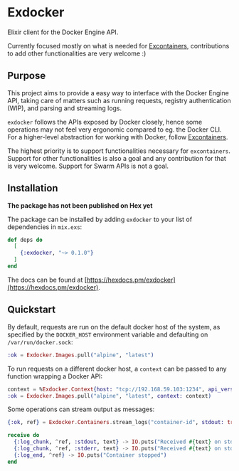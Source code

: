 # Exdocker

Elixir client for the Docker Engine API.

Currently focused mostly on what is needed for [Excontainers](https://github.com/dallagi/excontainers), contributions to add other functionalities are very welcome :)

## Purpose

This project aims to provide a easy way to interface with the Docker Engine API, taking care of matters such as running requests, registry authentication (WIP), and parsing and streaming logs.

`exdocker` follows the APIs exposed by Docker closely, hence some operations may not feel very ergonomic compared to eg. the Docker CLI.
For a higher-level abstraction for working with Docker, follow [Excontainers](https://github.com/dallagi/excontainers).

The highest priority is to support functionalities necessary for `excontainers`.
Support for other functionalities is also a goal and any contribution for that is very welcome.
Support for Swarm APIs is not a goal.

## Installation

**The package has not been published on Hex yet**

The package can be installed
by adding `exdocker` to your list of dependencies in `mix.exs`:

```elixir
def deps do
  [
    {:exdocker, "~> 0.1.0"}
  ]
end
```

The docs can be found at [https://hexdocs.pm/exdocker](https://hexdocs.pm/exdocker).

## Quickstart

By default, requests are run on the default docker host of the system, as specified by the `DOCKER_HOST` environment variable and defaulting on `/var/run/docker.sock`:

```elixir
:ok = Exdocker.Images.pull("alpine", "latest")
```

To run requests on a different docker host, a `context` can be passed to any function wrapping a Docker API:

```elixir
context = %Exdocker.Context{host: "tcp://192.168.59.103:1234", api_version: "v1.41"} 
:ok = Exdocker.Images.pull("alpine", "latest", context: context)
```

Some operations can stream output as messages:

```elixir
{:ok, ref} = Exdocker.Containers.stream_logs("container-id", stdout: true, stderr: true, stream_to: self())

receive do
  {:log_chunk, ^ref, :stdout, text} -> IO.puts("Received #{text} on stdout")
  {:log_chunk, ^ref, :stderr, text} -> IO.puts("Received #{text} on stderr")
  {:log_end, ^ref} -> IO.puts("Container stopped")
end
```
